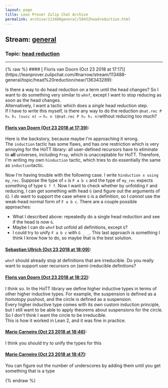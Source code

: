 ```yaml
---
layout: page
title: Lean Prover Zulip Chat Archive 
permalink: archive/113488general/58432headreduction.html
---
```


## Stream: [general](https://leanprover-community.github.io/archive/113488general/index.html)
### Topic: [head reduction](https://leanprover-community.github.io/archive/113488general/58432headreduction.html)

---

<base href="https://leanprover.zulipchat.com">
{% raw %}
#### [ Floris van Doorn (Oct 23 2018 at 17:17)](https://leanprover.zulipchat.com/#narrow/stream/113488-general/topic/head%20reduction/near/136343289):
<p>Is there a way to do head reduction on a term until the head changes? So I want to do something very similar to <code>whnf</code>, except I want to stop reducing as soon as the head changes.<br>
Alternatively, I want a tactic which does a <em>single</em> head reduction step.<br>
If I have to write this myself, is there any way to do the reduction <code>@nat.rec P h₀ h₁ (succ n) ⟶ h₁ n (@nat.rec P h₀ h₁ n)</code>without reducing too much?</p>

#### [ Floris van Doorn (Oct 23 2018 at 17:39)](https://leanprover.zulipchat.com/#narrow/stream/113488-general/topic/head%20reduction/near/136345069):
<p>Here is the backstory, because maybe I'm approaching it wrong.<br>
The <code>induction</code> tactic has some flaws, and has one restriction which is very annoying for the HoTT library: all user-defined recursors have to eliminate to <strong>all</strong> universes, including <code>Prop</code>, which is unacceptable for HoTT. Therefore, I'm writing my own <code>hinduction</code> tactic, which tries to do essentially the same as <code>induction</code>tactic.</p>
<p>Now I'm having trouble with the following case. I write <code>hinduction x using my_rec</code>. Suppose the type of <code>x</code> is <code>F a b c</code> and the type of <code>my_rec</code> expects something of type <code>G ? ?</code>. Now I want to check whether by unfolding <code>F</code> and reducing, I can get something with head <code>G</code> (and figure out the arguments of <code>G</code>). I <em>do</em> want to support the case where <code>G</code> is a definition, so I <em>cannot</em> use the weak-head normal form of <code>F a b c</code>. There are a couple possible approaches:</p>
<ul>
<li>What I described above: repeatedly do a single head reduction and see if the head is now <code>G</code>.</li>
<li>Maybe I can do <code>whnf</code> but unfold all definitions, except <code>G</code>?</li>
<li>I could try to unify <code>F a b c</code> with <code>G _ _</code>. This last approach is something I think I know how to do, so maybe that is the best solution.</li>
</ul>

#### [ Sebastian Ullrich (Oct 23 2018 at 18:09)](https://leanprover.zulipchat.com/#narrow/stream/113488-general/topic/head%20reduction/near/136347162):
<p><code>whnf</code> should already stop at definitions that are irreducible. Do you really want to support user recursors on (semi-)reducible definitions?</p>

#### [ Floris van Doorn (Oct 23 2018 at 18:22)](https://leanprover.zulipchat.com/#narrow/stream/113488-general/topic/head%20reduction/near/136348052):
<p>I think so. In the HoTT library we define higher inductive types in terms of other higher inductive types. For example, the suspension is defined as a homotopy pushout, and the circle is defined as a suspension. <br>
Every higher inductive type comes with its own custom induction principle, but I still want to be able to apply theorems about suspensions for the circle. So I don't think I want the circle to be irreducible.<br>
This is how it worked in Lean 2, and it was fine in practice.</p>

#### [ Mario Carneiro (Oct 23 2018 at 18:46)](https://leanprover.zulipchat.com/#narrow/stream/113488-general/topic/head%20reduction/near/136349422):
<p>I think you should try to unify the types for this</p>

#### [ Mario Carneiro (Oct 23 2018 at 18:47)](https://leanprover.zulipchat.com/#narrow/stream/113488-general/topic/head%20reduction/near/136349454):
<p>You can figure out the number of underscores by adding them until you get something that is a type</p>


{% endraw %}
